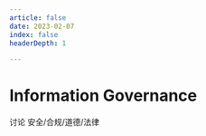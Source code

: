 ```yaml
---
article: false
date: 2023-02-07
index: false
headerDepth: 1

---
```


# Information Governance

讨论 安全/合规/道德/法律
